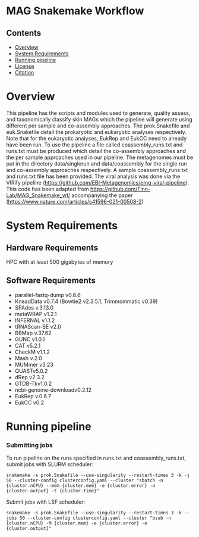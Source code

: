 # MAG Snakemake Workflow


## Contents

- [Overview](#overview)
- [System Requirements](#system-requirements)
- [Running pipeline](#running-pipeline)
- [License](./LICENSE)
- [Citation](#citation)

# Overview

This pipeline has the scripts and modules used to generate, quality assess, and taxonomically classify skin MAGs which the pipeline will generate using different per sample and co-assembly approaches. The prok.Snakefile and euk.Snakefile detail the prokaryotic and eukaryotic analyses respectively. Note that for the eukaryotic analyses, EukRep and EukCC need to already have been run. To use the pipeline a file called coassembly_runs.txt and runs.txt must be produced which detail the co-assembly approaches and the per sample approaches used in our pipeline. The metagenomes must be put in the directory data/singlerun and data/coassembly for the single run and co-assembly approaches respectively. A sample coassembly_runs.txt and runs.txt file has been provided. The viral analysis was done via the VIRify pipeline (https://github.com/EBI-Metagenomics/emg-viral-pipeline). This code has been adapted from https://github.com/Finn-Lab/MAG_Snakemake_wf/ accompanying the paper (https://www.nature.com/articles/s41596-021-00508-2)


# System Requirements

## Hardware Requirements
HPC with at least 500 gigabytes of memory

## Software Requirements
- parallel-fastq-dump v0.6.6
- KneadData v0.7.4 (Bowtie2  v2.3.5.1, Trimmommatic v0.39)
- SPAdes v.3.13.0
- metaWRAP v1.2.1
- INFERNAL v1.1.2
- tRNAScan-SE v2.0
- BBMap v.37.62
- GUNC v1.0.1
- CAT v5.2.1
- CheckM  v1.1.2
- Mash v.2.0
- MUMmer v3.23
- QUASTv5.0.2
- dRep v2.3.2 
- GTDB-Tkv1.0.2
- ncbi-genome-downloadv0.2.12
- EukRep v.0.6.7
- EukCC v0.2


# Running pipeline 

### Submitting jobs

To run pipeline on the runs specified in runs.txt and coassembly_runs.txt, submit jobs with SLURM scheduler:
```
snakemake -s prok.Snakefile --use-singularity --restart-times 3 -k -j 50 --cluster-config clusterconfig.yaml --cluster "sbatch -n {cluster.nCPU} --mem {cluster.mem} -e {cluster.error} -o {cluster.output} -t {cluster.time}"
```

Submit jobs with LSF scheduler:
```
snakemake -s prok.Snakefile --use-singularity --restart-times 3 -k --jobs 50 --cluster-config clusterconfig.yaml --cluster "bsub -n {cluster.nCPU} -M {cluster.mem} -e {cluster.error} -o {cluster.output}"
```

